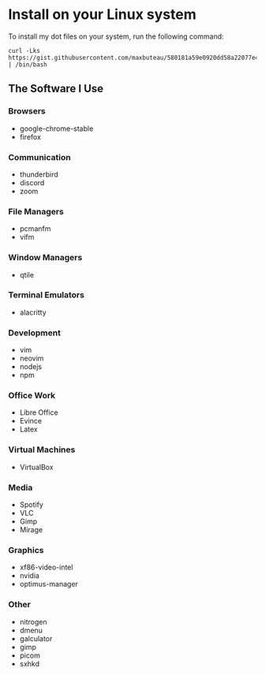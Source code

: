# Install on your Linux system
To install my dot files on your system, run the following command:

```
curl -Lks https://gist.githubusercontent.com/maxbuteau/580181a59e0920dd58a22077e4f61635/raw/e1a1aed82476d22d76029040b3713bcdb45a349b/gistfile1.txt | /bin/bash
```

## The Software I Use
### Browsers
* google-chrome-stable
* firefox
### Communication
* thunderbird
* discord
* zoom
### File Managers
* pcmanfm
* vifm
### Window Managers
* qtile
### Terminal Emulators
* alacritty
### Development
* vim
* neovim
* nodejs
* npm
### Office Work
* Libre Office
* Evince
* Latex
### Virtual Machines
* VirtualBox
### Media
* Spotify
* VLC
* Gimp
* Mirage
### Graphics
* xf86-video-intel
* nvidia
* optimus-manager
### Other
* nitrogen
* dmenu
* galculator
* gimp
* picom
* sxhkd



